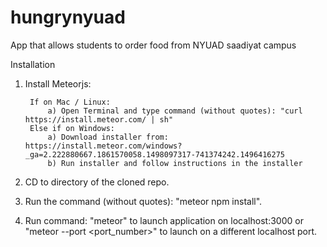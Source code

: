 # hungrynyuad
App that allows students to order food from NYUAD saadiyat campus


Installation
1) Install Meteorjs:

        If on Mac / Linux:
            a) Open Terminal and type command (without quotes): "curl https://install.meteor.com/ | sh"
        Else if on Windows:
            a) Download installer from: https://install.meteor.com/windows?_ga=2.222880667.1861570058.1498097317-741374242.1496416275
            b) Run installer and follow instructions in the installer
2) CD to directory of the cloned repo.
3) Run the command (without quotes): "meteor npm install".
4) Run command: "meteor" to launch application on localhost:3000 or "meteor --port <port_number>" to launch on a different localhost port.
